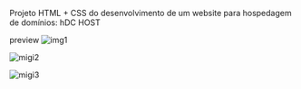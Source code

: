 Projeto HTML + CSS do desenvolvimento de um website para hospedagem de domínios: hDC HOST

preview
![img1](https://github.com/gustavojastrow/HDC_Host/assets/81244208/a155913e-4e73-457a-89ec-5d1c08cebff9)

![migi2](https://github.com/gustavojastrow/HDC_Host/assets/81244208/35c2df2d-94c2-43f3-9aa1-4248b10c4a89)

![migi3](https://github.com/gustavojastrow/HDC_Host/assets/81244208/3fa51aaf-ea3f-4f45-9ac1-638414a4131e)

